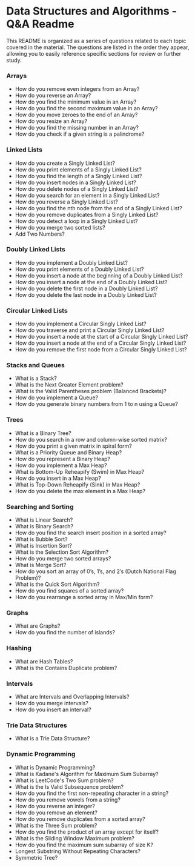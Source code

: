 # Data Structures and Algorithms - Q&A Readme

This README is organized as a series of questions related to each topic covered in the material. The questions are
listed in the order they appear, allowing you to easily reference specific sections for review or further study.

### Arrays

- How do you remove even integers from an Array?
- How do you reverse an Array?
- How do you find the minimum value in an Array?
- How do you find the second maximum value in an Array?
- How do you move zeroes to the end of an Array?
- How do you resize an Array?
- How do you find the missing number in an Array?
- How do you check if a given string is a palindrome?

### Linked Lists

- How do you create a Singly Linked List?
- How do you print elements of a Singly Linked List?
- How do you find the length of a Singly Linked List?
- How do you insert nodes in a Singly Linked List?
- How do you delete nodes of a Singly Linked List?
- How do you search for an element in a Singly Linked List?
- How do you reverse a Singly Linked List?
- How do you find the nth node from the end of a Singly Linked List?
- How do you remove duplicates from a Singly Linked List?
- How do you detect a loop in a Singly Linked List?
- How do you merge two sorted lists?
- Add Two Numbers?

### Doubly Linked Lists

- How do you implement a Doubly Linked List?
- How do you print elements of a Doubly Linked List?
- How do you insert a node at the beginning of a Doubly Linked List?
- How do you insert a node at the end of a Doubly Linked List?
- How do you delete the first node in a Doubly Linked List?
- How do you delete the last node in a Doubly Linked List?

### Circular Linked Lists

- How do you implement a Circular Singly Linked List?
- How do you traverse and print a Circular Singly Linked List?
- How do you insert a node at the start of a Circular Singly Linked List?
- How do you insert a node at the end of a Circular Singly Linked List?
- How do you remove the first node from a Circular Singly Linked List?

### Stacks and Queues

- What is a Stack?
- What is the Next Greater Element problem?
- What is the Valid Parentheses problem (Balanced Brackets)?
- How do you implement a Queue?
- How do you generate binary numbers from 1 to n using a Queue?

### Trees

- What is a Binary Tree?
- How do you search in a row and column-wise sorted matrix?
- How do you print a given matrix in spiral form?
- What is a Priority Queue and Binary Heap?
- How do you represent a Binary Heap?
- How do you implement a Max Heap?
- What is Bottom-Up Reheapify (Swim) in Max Heap?
- How do you insert in a Max Heap?
- What is Top-Down Reheapify (Sink) in Max Heap?
- How do you delete the max element in a Max Heap?

### Searching and Sorting

- What is Linear Search?
- What is Binary Search?
- How do you find the search insert position in a sorted array?
- What is Bubble Sort?
- What is Insertion Sort?
- What is the Selection Sort Algorithm?
- How do you merge two sorted arrays?
- What is Merge Sort?
- How do you sort an array of 0’s, 1’s, and 2’s (Dutch National Flag Problem)?
- What is the Quick Sort Algorithm?
- How do you find squares of a sorted array?
- How do you rearrange a sorted array in Max/Min form?

### Graphs

- What are Graphs?
- How do you find the number of islands?

### Hashing

- What are Hash Tables?
- What is the Contains Duplicate problem?

### Intervals

- What are Intervals and Overlapping Intervals?
- How do you merge intervals?
- How do you insert an interval?

### Trie Data Structures

- What is a Trie Data Structure?

### Dynamic Programming

- What is Dynamic Programming?
- What is Kadane's Algorithm for Maximum Sum Subarray?
- What is LeetCode's Two Sum problem?
- What is the Is Valid Subsequence problem?
- How do you find the first non-repeating character in a string?
- How do you remove vowels from a string?
- How do you reverse an integer?
- How do you remove an element?
- How do you remove duplicates from a sorted array?
- What is the Three Sum problem?
- How do you find the product of an array except for itself?
- What is the Sliding Window Maximum problem?
- How do you find the maximum sum subarray of size K?
- Longest Substring Without Repeating Characters?
- Symmetric Tree?
